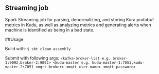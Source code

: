 ## Streaming job
Spark Streaming job for parsing, denormalizing, and storing Kura protobuf metrics in Kudu, as well as analyzing metrics and generating alerts when machine is identified as being in a bad state.

##Usage

Build with:
`$ sbt clean assembly`

Submit with following args:
`<kafka-broker-list e.g. broker-1:9092,broker-2:9092> <kudu-master e.g. kudu-master-1:7051,kudu-master-2:7051 <mqtt-broker> <mqtt-user-name> <mqtt-password>`
